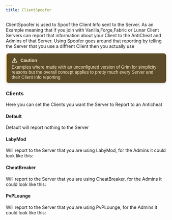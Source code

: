 ```yaml
---
title: ClientSpoofer
---
```

ClientSpoofer is used to Spoof the Client Info sent to the Server. As an Example meaning that if you join with Vanilla,Forge,Fabric or Lunar Client Servers can report that information about your Client to the AntiCheat and Admins of that Server. Using Spoofer goes around that reporting by telling the Server that you use a diffrent Client then you actually use

<div style="border-left: 3px solid #EEBD53; background-color: #5C4C29; padding: 10px 15px; color: #F4E6C5; font-family: Arial, sans-serif; font-size: 14px; max-width: 600px; border-radius: 8px; box-shadow: 0px 4px 6px rgba(0, 0, 0, 0.1);">
  <div style="display: flex; align-items: center; font-weight: bold; margin-bottom: 1px;">
    <span style="font-size: 20px; margin-right: 10px;">&#9888;</span>
    <span>Caution</span>
  </div>
  <div>
    Examples where made with an unconfigured version of Grim for simplicity reasons but the overall concept applies to pretty much every Server and their Client Info reporting
  </div>
</div>

### Clients
Here you can set the Clients you want the Server to Report to an Anticheat

#### Default
Default will report nothing to the Server

#### LabyMod
Will report to the Server that you are using LabyMod, for the Admins it could look like this: 

#### CheatBreaker
Will report to the Server that you are using CheatBreaker, for the Admins it could look like this:

#### PvPLounge
Will report to the Server that you are using PvPLounge, for the Admins it could look like this: